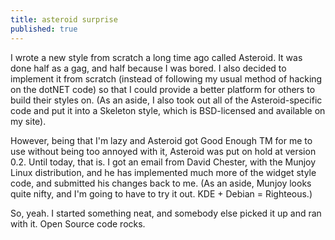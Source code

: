```yaml
---
title: asteroid surprise
published: true
---
```


I wrote a new style from scratch a long time ago called Asteroid. It was
done half as a gag, and half because I was bored. I also decided to
implement it from scratch (instead of following my usual method of
hacking on the dotNET code) so that I could provide a better platform
for others to build their styles on. (As an aside, I also took out all
of the Asteroid-specific code and put it into a Skeleton style, which is
BSD-licensed and available on my site).

However, being that I'm lazy and Asteroid got Good Enough TM for me to
use without being too annoyed with it, Asteroid was put on hold at
version 0.2. Until today, that is. I got an email from David Chester,
with the Munjoy Linux distribution, and he has implemented much more of
the widget style code, and submitted his changes back to me. (As an
aside, Munjoy looks quite nifty, and I'm going to have to try it out.
KDE + Debian = Righteous.)

So, yeah. I started something neat, and somebody else picked it up and
ran with it. Open Source code rocks.
